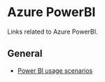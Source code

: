 # Azure PowerBI
Links related to Azure PowerBI.

## General
- [Power BI usage scenarios](https://learn.microsoft.com/en-us/power-bi/guidance/powerbi-implementation-planning-usage-scenario-overview)
